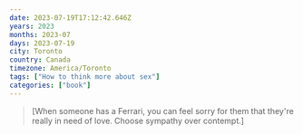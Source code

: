 ```yaml
---
date: 2023-07-19T17:12:42.646Z
years: 2023
months: 2023-07
days: 2023-07-19
city: Toronto
country: Canada
timezone: America/Toronto
tags: ["How to think more about sex"]
categories: ["book"]
---
```

> [When someone has a Ferrari, you can feel sorry for them that they're really in need of love. Choose sympathy over contempt.]
